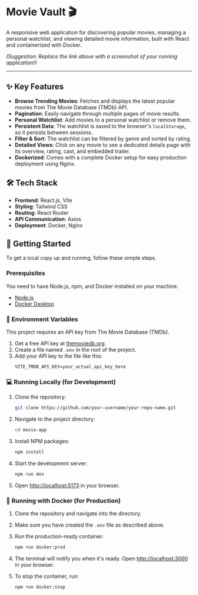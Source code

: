 # Movie Vault 🎬

A responsive web application for discovering popular movies, managing a personal watchlist, and viewing detailed movie information, built with React and containerized with Docker.


*(Suggestion: Replace the link above with a screenshot of your running application!)*

---

## ✨ Key Features

-   **Browse Trending Movies**: Fetches and displays the latest popular movies from The Movie Database (TMDb) API.
-   **Pagination**: Easily navigate through multiple pages of movie results.
-   **Personal Watchlist**: Add movies to a personal watchlist or remove them.
-   **Persistent Data**: The watchlist is saved to the browser's `localStorage`, so it persists between sessions.
-   **Filter & Sort**: The watchlist can be filtered by genre and sorted by rating.
-   **Detailed Views**: Click on any movie to see a dedicated details page with its overview, rating, cast, and embedded trailer.
-   **Dockerized**: Comes with a complete Docker setup for easy production deployment using Nginx.

## 🛠️ Tech Stack

-   **Frontend**: React.js, Vite
-   **Styling**: Tailwind CSS
-   **Routing**: React Router
-   **API Communication**: Axios
-   **Deployment**: Docker, Nginx

## 🚀 Getting Started

To get a local copy up and running, follow these simple steps.

### Prerequisites

You need to have Node.js, npm, and Docker installed on your machine.

-   [Node.js](https://nodejs.org/)
-   [Docker Desktop](https://www.docker.com/products/docker-desktop/)

### 🔑 Environment Variables

This project requires an API key from The Movie Database (TMDb).

1.  Get a free API key at [themoviedb.org](https://www.themoviedb.org/signup).
2.  Create a file named `.env` in the root of the project.
3.  Add your API key to the file like this:
    ```
    VITE_TMDB_API_KEY=your_actual_api_key_here
    ```

### 💻 Running Locally (for Development)

1.  Clone the repository:
    ```sh
    git clone https://github.com/your-username/your-repo-name.git
    ```
2.  Navigate to the project directory:
    ```sh
    cd movie-app
    ```
3.  Install NPM packages:
    ```sh
    npm install
    ```
4.  Start the development server:
    ```sh
    npm run dev
    ```
5.  Open [http://localhost:5173](http://localhost:5173) in your browser.

### 🐳 Running with Docker (for Production)

1.  Clone the repository and navigate into the directory.
2.  Make sure you have created the `.env` file as described above.
3.  Run the production-ready container:
    ```sh
    npm run docker:prod
    ```
4.  The terminal will notify you when it's ready. Open [http://localhost:3000](http://localhost:3000) in your browser.

5.  To stop the container, run:
    ```sh
    npm run docker:stop
    ```